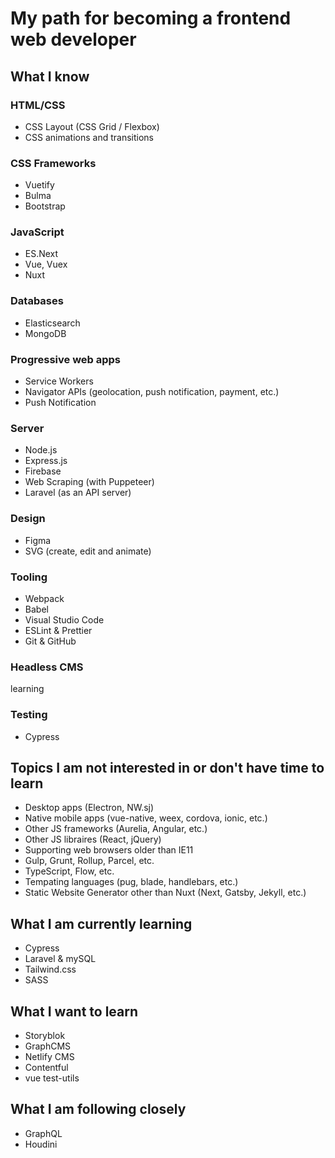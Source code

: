 # My path for becoming a frontend web developer

## What I know

### HTML/CSS
- CSS Layout (CSS Grid / Flexbox)
- CSS animations and transitions

### CSS Frameworks
- Vuetify
- Bulma
- Bootstrap

### JavaScript
- ES.Next
- Vue, Vuex
- Nuxt

### Databases
- Elasticsearch
- MongoDB

### Progressive web apps
- Service Workers
- Navigator APIs (geolocation, push notification, payment, etc.)
- Push Notification

### Server
- Node.js
- Express.js
- Firebase
- Web Scraping (with Puppeteer)
- Laravel (as an API server)

### Design
- Figma
- SVG (create, edit and animate)

### Tooling
- Webpack
- Babel
- Visual Studio Code
- ESLint & Prettier
- Git & GitHub

### Headless CMS
learning

### Testing
- Cypress

## Topics I am not interested in or don't have time to learn
- Desktop apps (Electron, NW.sj)
- Native mobile apps (vue-native, weex, cordova, ionic, etc.)
- Other JS frameworks (Aurelia, Angular, etc.)
- Other JS libraires (React, jQuery)
- Supporting web browsers older than IE11
- Gulp, Grunt, Rollup, Parcel, etc.
- TypeScript, Flow, etc.
- Tempating languages (pug, blade, handlebars, etc.)
- Static Website Generator other than Nuxt (Next, Gatsby, Jekyll, etc.)

## What I am currently learning
- Cypress
- Laravel & mySQL
- Tailwind.css
- SASS

## What I want to learn
- Storyblok
- GraphCMS
- Netlify CMS
- Contentful
- vue test-utils

## What I am following closely
- GraphQL
- Houdini
